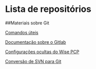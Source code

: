 # Lista de repositórios


##Materiais sobre Git

[Comandos úteis](https://github.com/edilsondsnerp/git_comandos_uteis)

[Documentação sobre o Gitlab](https://github.com/edilsondsnerp/documentacao_git_lab)

[Configurações ocultas do Wise PCP](https://github.com/edilsondsnerp/configuracaowise)

[Conversão de SVN para Git](https://github.com/edilsondsnerp/conversaosvn_para_git)



